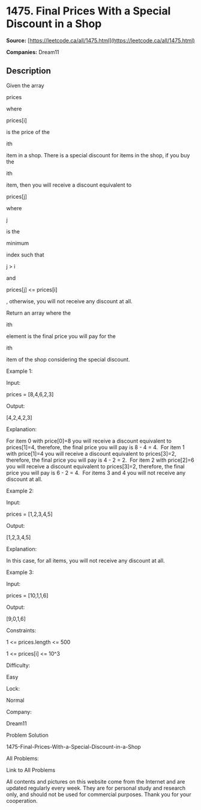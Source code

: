 # 1475. Final Prices With a Special Discount in a Shop

**Source:** [https://leetcode.ca/all/1475.html](https://leetcode.ca/all/1475.html)

**Companies:** Dream11

## Description

Given the array

prices

where

prices[i]

is the price of the

ith

item in a shop. There is a special discount for items in the shop, if
            you buy the

ith

item, then you will receive a discount equivalent to

prices[j]

where

j

is the

minimum

index such that

j >
                i

and

prices[j] <= prices[i]

, otherwise, you will not receive
            any discount at all.

Return an array where the

ith

element is the final price you will
                pay for the

ith

item of the shop considering the special discount.

Example 1:

Input:

prices = [8,4,6,2,3]

Output:

[4,2,4,2,3]

Explanation:

For item 0 with price[0]=8 you will receive a discount equivalent to prices[1]=4, therefore, the final price you will pay is 8 - 4 = 4. 
For item 1 with price[1]=4 you will receive a discount equivalent to prices[3]=2, therefore, the final price you will pay is 4 - 2 = 2. 
For item 2 with price[2]=6 you will receive a discount equivalent to prices[3]=2, therefore, the final price you will pay is 6 - 2 = 4. 
For items 3 and 4 you will not receive any discount at all.

Example 2:

Input:

prices = [1,2,3,4,5]

Output:

[1,2,3,4,5]

Explanation:

In this case, for all items, you will not receive any discount at all.

Example 3:

Input:

prices = [10,1,1,6]

Output:

[9,0,1,6]

Constraints:

1 <= prices.length <= 500

1 <= prices[i] <= 10^3

Difficulty:

Easy

Lock:

Normal

Company:

Dream11

Problem Solution

1475-Final-Prices-With-a-Special-Discount-in-a-Shop

All Problems:

Link to All Problems

All contents and pictures on this website come from the Internet and are updated regularly every week. They are for personal study and research only, and should not be used for commercial purposes. Thank you for your cooperation.

